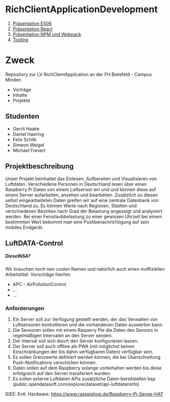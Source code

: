 # RichClientApplicationDevelopment

1. [Präsentation ES06](https://sweigel1.github.io/RichClientApplicationDevelopment/ES06/index.html#1)
2. [Präsentation React](https://sweigel1.github.io/RichClientApplicationDevelopment/react/index.html)
3. [Präsentation NPM und Webpack ](https://sweigel1.github.io/RichClientApplicationDevelopment/NSM_WEBPACK/index.html)
4. [Tooling](https://sweigel1.github.io/RichClientApplicationDevelopment/Tooling/index.html)

# Zweck

Repository zur LV RichClientApplication an der FH Bielefeld - Campus Minden

- Vorträge
- Inhalte
- Projekte

## Studenten

- Gerrit Haake
- Daniel Haering
- Felix Schilk
- Simeon Weigel
- Michael Frevert

## Projektbeschreibung

Unser Projekt beinhaltet das Einlesen, Aufbereiten und Visualisieren von Luftdaten. Verschiedene Personen in Deutschland lesen über einen Raspberry Pi Daten von einem Luftsensor ein und und können diese auf einem Server aufarbeiten, ansehen  und bearbeiten. Zusätzlich zu diesen selbst eingearbeiteten Daten greifen wir auf eine zentrale Datenbank von Deutschland zu.
Es können Werte nach Regionen, Städten und verschiedenen Bezirken nach Grad der Belastung angezeigt und analysiert werden.
Bei einer Feinstaubbelastung zu einer gewissen Uhrzeit bei einem bestimmten Wert bekommt man eine Pushbenachrichtigung auf sein mobiles Endgerät.

## LuftDATA-Control
##### DieselNSA?

Wir brauchen noch nen coolen Namen und natürlich auch einen inoffiziellen Arbeitstitel.
Vorschläge hierhin:

- APC - AirPollutionControl
- ...
- ...

### Anforderungen

1. Ein Server soll zur Verfügung gestellt werden, der das Verwalten von Luftsensoren kontrollieren und die vorhandenen Daten auswerten kann.
2. Die Sensoren sollen mit einem Rasperry Pie die Daten des Sensors in regelmäßigen Intervalen an den Server senden.
3. Der Interval soll sich durch den Server konfigurieren lassen.
4. Der Server soll auch offline als PWA (mit möglichst keinen Einschränkungen der bis dahin verfügbaren Daten) verfügbar sein.
5. Es sollen Grenzwerte definiert werden können, die bei Überschreitung Push-Notifications verschicken können.
6. Daten sollen auf dem Raspberry solange vorbehalten werden bis diese erfolgreich auf den Server transferiert wurden.
7. Es sollen externe Luftdaten APis zusätzliche Daten bereitstellen bsp (public.opendatasoft.com/explore/dataset/api-luftdateninfo)



IDEE:
Evtl. Hardware:
https://www.rasppishop.de/Raspberry-Pi-Sense-HAT
